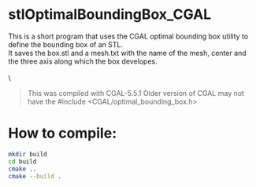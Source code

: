 # stlOptimalBoundingBox_CGAL
This is a short program that uses the CGAL optimal bounding box utility to define the bounding box of an STL.\
It saves the box.stl and a mesh.txt with the name of the mesh, center and the three axis along which the box developes.\
\
\
> This was compiled with CGAL-5.5.1
>Older version of CGAL may not have the #include <CGAL/optimal_bounding_box.h>

# How to compile:
```bash
mkdir build
cd build 
cmake .. 
cmake --build .
```
